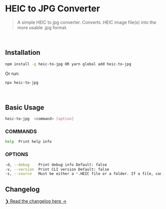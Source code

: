 # HEIC to JPG Converter

> A simple HEIC to jpg converter.  Converts .HEIC image file(s) into the more usable .jpg format.

<br />

## Installation

```sh
npm install -g heic-to-jpg OR yarn global add heic-to-jpg
```

Or run:

```sh
npx heic-to-jpg
```

<br />

## Basic Usage

```sh
heic-to-jpg  <command> [option]
```

### COMMANDS

```sh
help  Print help info
```

### OPTIONS

```sh
-d, --debug    Print debug info Default: false
-v, --version  Print CLI version Default: false
-s, --source   Must be either a *.HEIC file or a folder. If a file, converts that file to *.jpg; if a folder, converts all *.HEIC files in it. Will throw if a file type other than *.HEIC is entered or if something other than a valid file or folder path is entered. Default: false
```

## Changelog

[❯ Read the changelog here →](CHANGELOG.md)


